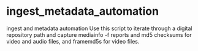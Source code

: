 # ingest_metadata_automation
ingest and metadata automation
Use this script to iterate through a digital repository path and capture mediainfo -f reports and md5 checksums for video and audio files, and framemd5s for video files. 
